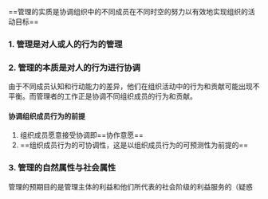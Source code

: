 ==管理的实质是协调组织中的不同成员在不同时空的努力以有效地实现组织的活动目标==
### 1. 管理是对人或人的行为的管理
### 2. 管理的本质是对人的行为进行协调
由于不同成员认知和行动能力的差异，他们在组织活动中的行为和贡献可能出现不平衡。而管理者的工作正是协调不同组织成员的行为和贡献。
#### 协调组织成员行为的前提
1. 组织成员愿意接受协调即==协作意愿==
2. ==组织成员行为的可协调性，这是以组织成员行为的可预测性为前提的==
### 3. 管理的自然属性与社会属性
管理的预期目的是管理主体的利益和他们所代表的社会阶级的利益服务的（疑惑


